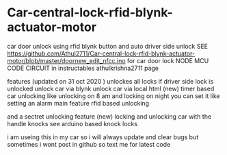# Car-central-lock-rfid-blynk-actuator-motor
car door unlock using rfid blynk button and auto driver side unlock
SEE https://github.com/Athul2711/Car-central-lock-rfid-blynk-actuator-motor/blob/master/doornew_edit_nfcc.ino for car door lock NODE MCU CODE
CIRCUIT in instructables athulkrishna2711 page


features  (updated on 31 oct 2020 )
unlockes all locks if driver side lock is unlocked
unlock car via blynk
unlock car via local html (new)
timer based car unlocking like unlocking on 8 am and locking on night you can set it like setting an alarm 
main feature rfid based unlocking

and a sectret unlocking feature (new)
locking and unlocking car with the handle knocks see arduino based knock locks

i am useing this in my car so i will always update and clear bugs but sometimes  i wont post in github so text me for latest code








